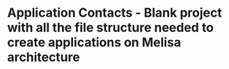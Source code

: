 # Application Contacts - Blank project with all the file structure needed to create applications on Melisa architecture